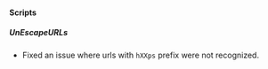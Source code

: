 
#### Scripts
##### UnEscapeURLs
- Fixed an issue where urls with `hXXps` prefix were not recognized.
